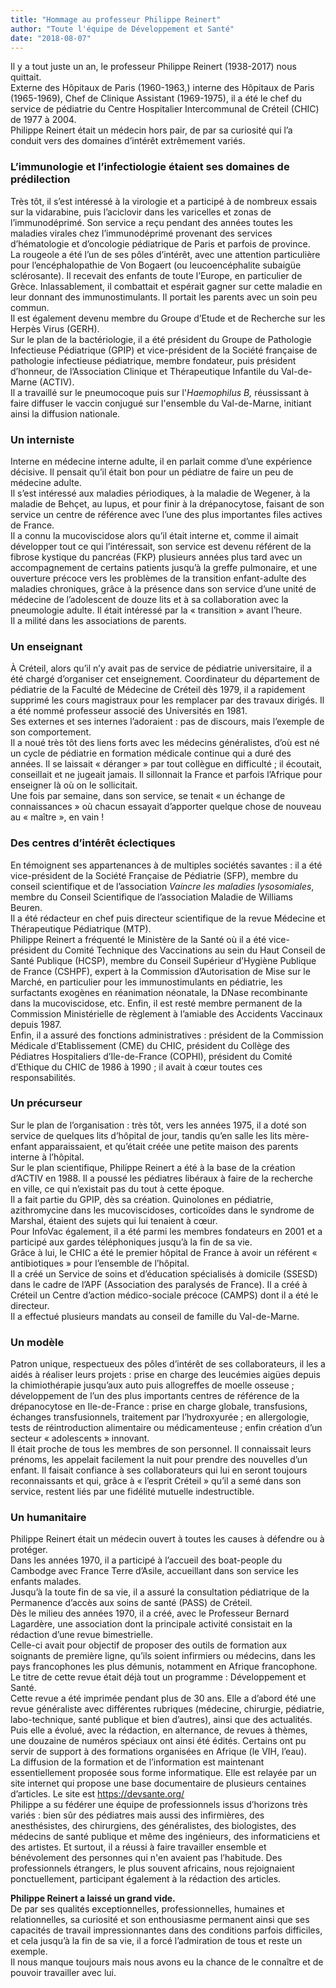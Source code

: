 ```yaml
---
title: "Hommage au professeur Philippe Reinert"
author: "Toute l'équipe de Développement et Santé"
date: "2018-08-07"
---
```


<div class="teaser"><p>Il y a tout juste un an, le professeur Philippe Reinert  (1938-2017) nous quittait.<br />
Externe des Hôpitaux de Paris (1960-1963,) interne des Hôpitaux de Paris (1965-1969), Chef de Clinique Assistant (1969-1975), il a été le chef du service de pédiatrie du Centre Hospitalier Intercommunal de Créteil (CHIC) de 1977 à 2004.<br />
Philippe Reinert était un médecin hors pair, de par sa curiosité  qui l’a conduit vers des domaines d’intérêt extrêmement variés.</p></div>

### L’immunologie et l’infectiologie étaient ses domaines de prédilection

Très tôt, il s’est intéressé à la virologie et a participé à de nombreux essais sur la vidarabine, puis l’aciclovir dans les varicelles et zonas de l’immunodéprimé. Son service a reçu pendant des années toutes les maladies virales chez l’immunodéprimé provenant des services d’hématologie et d’oncologie pédiatrique de Paris et parfois de province.  
La rougeole a été l’un de ses pôles d’intérêt, avec une attention particulière pour l’encéphalopathie de Von Bogaert (ou leucoencéphalite subaigüe sclérosante). Il recevait des enfants de toute l’Europe, en particulier de Grèce. Inlassablement, il combattait et espérait gagner sur cette maladie en leur donnant des immunostimulants. Il portait les parents avec un soin peu commun.  
Il est également devenu membre du Groupe d’Etude et de Recherche sur les Herpès Virus (GERH).  
Sur le plan de la bactériologie, il a été président du Groupe de Pathologie Infectieuse Pédiatrique (GPIP) et vice-président de la Société française de pathologie infectieuse pédiatrique, membre fondateur, puis président d’honneur, de l’Association Clinique et Thérapeutique Infantile du Val-de-Marne (ACTIV).  
Il a travaillé sur le pneumocoque puis sur l'*Haemophilus B,* réussissant à faire diffuser le vaccin conjugué sur l'ensemble du Val-de-Marne, initiant ainsi la diffusion nationale.

### Un interniste

Interne en médecine interne adulte, il en parlait comme d’une expérience décisive. Il pensait qu’il était bon pour un pédiatre de faire un peu de médecine adulte.  
Il s’est intéressé aux maladies périodiques, à la maladie de Wegener, à la maladie de Behçet, au lupus, et pour finir à la drépanocytose, faisant de son service un centre de référence avec l’une des plus importantes files actives de France.  
Il a connu la mucoviscidose alors qu’il était interne et, comme il aimait développer tout ce qui l’intéressait, son service est devenu référent de la fibrose kystique du pancréas (FKP) plusieurs années plus tard avec un accompagnement de certains patients jusqu’à la greffe pulmonaire, et une ouverture précoce vers les problèmes de la transition enfant-adulte des maladies chroniques, grâce à la présence dans son service d’une unité de médecine de l’adolescent de douze lits et à sa collaboration avec la pneumologie adulte. Il était intéressé par la « transition » avant l’heure.  
Il a milité dans les associations de parents.

### Un enseignant

À Créteil, alors qu’il n’y avait pas de service de pédiatrie universitaire, il a été chargé d’organiser cet enseignement. Coordinateur du département de pédiatrie de la Faculté de Médecine de Créteil dès 1979, il a rapidement supprimé les cours magistraux pour les remplacer par des travaux dirigés. Il a été nommé professeur associé des Universités en 1981.  
Ses externes et ses internes l’adoraient : pas de discours, mais l’exemple de son comportement.  
Il a noué très tôt des liens forts avec les médecins généralistes, d’où est né un cycle de pédiatrie en formation médicale continue qui a duré des années. Il se laissait « déranger » par tout collègue en difficulté ; il écoutait, conseillait et ne jugeait jamais. Il sillonnait la France et parfois l’Afrique pour enseigner là où on le sollicitait.  
Une fois par semaine, dans son service, se tenait « un échange de connaissances » où chacun essayait d’apporter quelque chose de nouveau au « maître », en vain !

### Des centres d’intérêt éclectiques

En témoignent ses appartenances à de multiples sociétés savantes : il a été vice-président de la Société Française de Pédiatrie (SFP), membre du conseil scientifique et de l’association *Vaincre les maladies lysosomiales*, membre du Conseil Scientifique de l’association Maladie de Williams Beuren.  
Il a été rédacteur en chef puis directeur scientifique de la revue Médecine et Thérapeutique Pédiatrique (MTP).  
Philippe Reinert a fréquenté le Ministère de la Santé où il a été vice-président du Comité Technique des Vaccinations au sein du Haut Conseil de Santé Publique (HCSP), membre du Conseil Supérieur d’Hygiène Publique de France (CSHPF), expert à la Commission d’Autorisation de Mise sur le Marché, en particulier pour les immunostimulants en pédiatrie, les surfactants exogènes en réanimation néonatale, la DNase recombinante dans la mucoviscidose, etc. Enfin, il est resté membre permanent de la Commission Ministérielle de règlement à l’amiable des Accidents Vaccinaux depuis 1987.  
Enfin, il a assuré des fonctions administratives : président de la Commission Médicale d’Etablissement (CME) du CHIC, président du Collège des Pédiatres Hospitaliers d’Ile-de-France (COPHI), président du Comité d’Ethique du CHIC de 1986 à 1990 ; il avait à cœur toutes ces responsabilités.

### Un précurseur

Sur le plan de l’organisation : très tôt, vers les années 1975, il a doté son service de quelques lits d’hôpital de jour, tandis qu’en salle les lits mère-enfant apparaissaient, et qu’était créée une petite maison des parents interne à l’hôpital.  
Sur le plan scientifique, Philippe Reinert a été à la base de la création d’ACTIV en 1988. Il a poussé les pédiatres libéraux à faire de la recherche en ville, ce qui n’existait pas du tout à cette époque.  
Il a fait partie du GPIP, dès sa création. Quinolones en pédiatrie, azithromycine dans les mucoviscidoses, corticoïdes dans le syndrome de Marshal, étaient des sujets qui lui tenaient à cœur.  
Pour InfoVac également, il a été parmi les membres fondateurs en 2001 et a participé aux gardes téléphoniques jusqu’à la fin de sa vie.  
Grâce à lui, le CHIC a été le premier hôpital de France à avoir un référent « antibiotiques » pour l’ensemble de l’hôpital.  
Il a créé un Service de soins et d’éducation spécialisés à domicile (SSESD) dans le cadre de l’APF (Association des paralysés de France). Il a créé à Créteil un Centre d’action médico-sociale précoce (CAMPS) dont il a été le directeur.  
Il a effectué plusieurs mandats au conseil de famille du Val-de-Marne.

### Un modèle

Patron unique, respectueux des pôles d’intérêt de ses collaborateurs, il les a aidés à réaliser leurs projets : prise en charge des leucémies aigües depuis la chimiothérapie jusqu’aux auto puis allogreffes de moelle osseuse ; développement de l’un des plus importants centres de référence de la drépanocytose en Ile-de-France : prise en charge globale, transfusions, échanges transfusionnels, traitement par l’hydroxyurée ; en allergologie, tests de réintroduction alimentaire ou médicamenteuse ; enfin création d’un secteur « adolescents » innovant.  
Il était proche de tous les membres de son personnel. Il connaissait leurs prénoms, les appelait facilement la nuit pour prendre des nouvelles d’un enfant. Il faisait confiance à ses collaborateurs qui lui en seront toujours reconnaissants et qui, grâce à « l’esprit Créteil » qu’il a semé dans son service, restent liés par une fidélité mutuelle indestructible.

### Un humanitaire

Philippe Reinert était un médecin ouvert à toutes les causes à défendre ou à protéger.  
Dans les années 1970, il a participé à l’accueil des boat-people du Cambodge avec France Terre d’Asile, accueillant dans son service les enfants malades.  
Jusqu’à la toute fin de sa vie, il a assuré la consultation pédiatrique de la Permanence d’accès aux soins de santé (PASS) de Créteil.  
Dès le milieu des années 1970, il a créé, avec le Professeur Bernard Lagardère, une association dont la principale activité consistait en la rédaction d’une revue bimestrielle.  
Celle-ci avait pour objectif de proposer des outils de formation aux soignants de première ligne, qu’ils soient infirmiers ou médecins, dans les pays francophones les plus démunis, notamment en Afrique francophone. Le titre de cette revue était déjà tout un programme : Développement et Santé.  
Cette revue a été imprimée pendant plus de 30 ans. Elle a d’abord été une revue généraliste avec différentes rubriques (médecine, chirurgie, pédiatrie, labo-technique, santé publique et bien d’autres), ainsi que des actualités. Puis elle a évolué, avec la rédaction, en alternance, de revues à thèmes, une douzaine de numéros spéciaux ont ainsi été édités. Certains ont pu servir de support à des formations organisées en Afrique (le VIH, l’eau).  
La diffusion de la formation et de l’information est maintenant essentiellement proposée sous forme informatique. Elle est relayée par un site internet qui propose une base documentaire de plusieurs centaines d’articles. Le site est <https://devsante.org/>  
Philippe a su fédérer une équipe de professionnels issus d’horizons très variés : bien sûr des pédiatres mais aussi des infirmières, des anesthésistes, des chirurgiens, des généralistes, des biologistes, des médecins de santé publique et même des ingénieurs, des informaticiens et des artistes. Et surtout, il a réussi à faire travailler ensemble et bénévolement des personnes qui n'en avaient pas l’habitude. Des professionnels étrangers, le plus souvent africains, nous rejoignaient ponctuellement, participant également à la rédaction des articles.

**Philippe Reinert a laissé un grand vide.**  
De par ses qualités exceptionnelles, professionnelles, humaines et relationnelles, sa curiosité et son enthousiasme permanent ainsi que ses capacités de travail impressionnantes dans des conditions parfois difficiles, et cela jusqu’à la fin de sa vie, il a forcé l’admiration de tous et reste un exemple.  
Il nous manque toujours mais nous avons eu la chance de le connaître et de pouvoir travailler avec lui.
